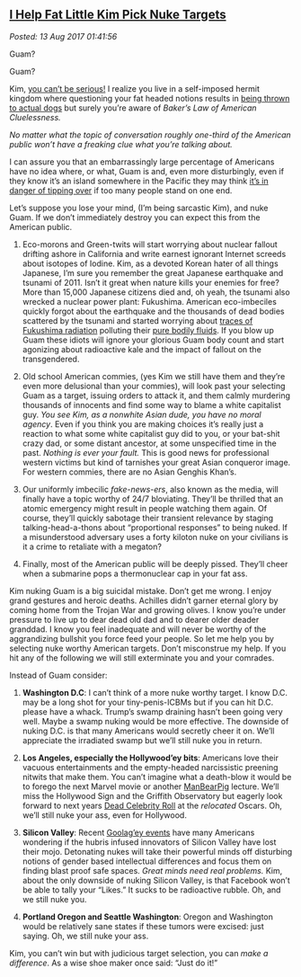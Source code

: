  
[I Help Fat Little Kim Pick Nuke Targets](https://analyzethedatanotthedrivel.org/2017/08/12/i-help-fat-little-kim-pick-nuke-targets/)
------------------------------------------------------------------------------------------------------------------------------------

*Posted: 13 Aug 2017 01:41:56*

Guam?

Guam?

Kim, [you can’t be
serious!](https://www.youtube.com/watch?v=t0hK1wyrrAU) I realize you
live in a self-imposed hermit kingdom where questioning your fat headed
notions results in [being thrown to actual
dogs](https://www.nydailynews.com/news/world/kim-jong-executed-uncle-feeding-pack-starving-dogs-article-1.1565299)
but surely you’re aware of *Baker’s Law of American Cluelessness.*

*No matter what the topic of conversation roughly one-third of the
American public won’t have a freaking clue what you’re talking about.*

I can assure you that an embarrassingly large percentage of Americans
have no idea where, or what, Guam is and, even more disturbingly, even
if they know it’s an island somewhere in the Pacific they may think
[it’s in danger of tipping
over](https://www.snopes.com/politics/quotes/guamtip.asp) if too many
people stand on one end.

Let’s suppose you lose your mind, (I’m being sarcastic Kim), and nuke
Guam. If we don’t immediately destroy you can expect this from the
American public.

1.  Eco-morons and Green-twits will start worrying about nuclear fallout
    drifting ashore in California and write earnest ignorant Internet
    screeds about isotopes of Iodine. Kim, as a devoted Korean hater of
    all things Japanese, I’m sure you remember the great Japanese
    earthquake and tsunami of 2011. Isn’t it great when nature kills
    your enemies for free? More than 15,000 Japanese citizens died and,
    oh yeah, the tsunami also wrecked a nuclear power plant: Fukushima.
    American eco-imbeciles quickly forgot about the earthquake and the
    thousands of dead bodies scattered by the tsunami and started
    worrying about [traces of Fukushima
    radiation](https://www.forbes.com/sites/timworstall/2013/11/16/fukushima-radiation-in-pacific-tuna-is-equal-to-one-twentieth-of-a-banana/#3b3cfee6fe61)
    polluting their [pure bodily
    fluids](https://www.youtube.com/watch?v=N1KvgtEnABY). If you blow up
    Guam these idiots will ignore your glorious Guam body count and
    start agonizing about radioactive kale and the impact of fallout on
    the transgendered.

2.  Old school American commies, (yes Kim we still have them and they’re
    even more delusional than your commies), will look past your
    selecting Guam as a target, issuing orders to attack it, and them
    calmly murdering thousands of innocents and find some way to blame a
    white capitalist guy. *You see Kim, as a nonwhite Asian dude, you
    have no moral agency*. Even if you think you are making choices it’s
    really just a reaction to what some white capitalist guy did to you,
    or your bat-shit crazy dad, or some distant ancestor, at some
    unspecified time in the past. *Nothing is ever your fault.* This is
    good news for professional western victims but kind of tarnishes
    your great Asian conqueror image. For western commies, there are no
    Asian Genghis Khan’s.

3.  Our uniformly imbecilic *fake-news-ers*, also known as the media,
    will finally have a topic worthy of 24/7 bloviating. They’ll be
    thrilled that an atomic emergency might result in people watching
    them again. Of course, they’ll quickly sabotage their transient
    relevance by staging talking-head-a-thons about “proportional
    responses” to being nuked. If a misunderstood adversary uses a forty
    kiloton nuke on your civilians is it a crime to retaliate with a
    megaton?

4.  Finally, most of the American public will be deeply pissed. They’ll
    cheer when a submarine pops a thermonuclear cap in your fat ass.

Kim nuking Guam is a big suicidal mistake. Don’t get me wrong. I enjoy
grand gestures and heroic deaths. Achilles didn’t garner eternal glory
by coming home from the Trojan War and growing olives. I know you’re
under pressure to live up to dear dead old dad and to dearer older
deader granddad. I know you feel inadequate and will never be worthy of
the aggrandizing bullshit you force feed your people. So let me help you
by selecting nuke worthy American targets. Don’t misconstrue my help. If
you hit any of the following we will still exterminate you and your
comrades.

Instead of Guam consider:

1.  **Washington D.C**: I can’t think of a more nuke worthy target. I
    know D.C. may be a long shot for your tiny-penis-ICBMs but if you
    can hit D.C. please have a whack. Trump’s swamp draining hasn’t been
    going very well. Maybe a swamp nuking would be more effective. The
    downside of nuking D.C. is that many Americans would secretly cheer
    it on. We’ll appreciate the irradiated swamp but we’ll still nuke
    you in return.

2.  **Los Angeles, especially the Hollywood’ey bits**: Americans love
    their vacuous entertainments and the empty-headed narcissistic
    preening nitwits that make them. You can’t imagine what a death-blow
    it would be to forego the next Marvel movie or another
    [ManBearPig](https://www.youtube.com/watch?v=xf69EEL3WBk) lecture.
    We’ll miss the Hollywood Sign and the Griffith Observatory but
    eagerly look forward to next years [Dead Celebrity
    Roll](https://www.legacy.com/memorial-sites/oscars/) at the
    *relocated* Oscars. Oh, we’ll still nuke your ass, even
    for Hollywood.

3.  **Silicon Valley**: Recent [Goolag’ey
    events](https://www.businessinsider.com/anti-google-ads-pop-up-outside-office-criticizing-ceo-sundar-pichai-2017-8)
    have many Americans wondering if the hubris infused innovators of
    Silicon Valley have lost their mojo. Detonating nukes will take
    their powerful minds off disturbing notions of gender based
    intellectual differences and focus them on finding blast proof
    safe spaces. *Great minds need real problems.* Kim, about the only
    downside of nuking Silicon Valley, is that Facebook won’t be able to
    tally your “Likes.” It sucks to be radioactive rubble. Oh, and we
    still nuke you.

4.  **Portland Oregon and Seattle Washington**: Oregon and Washington
    would be relatively sane states if these tumors were excised:
    just saying. Oh, we still nuke your ass.

Kim, you can’t win but with judicious target selection, you can *make a
difference*. As a wise shoe maker once said: “Just do it!”
